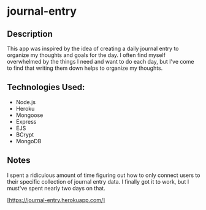 # journal-entry

## Description
This app was inspired by the idea of creating a daily journal entry to organize my thoughts and goals for the day. I often find myself overwhelmed by the things I need and want to do each day, but I've come to find that writing them down helps to organize my thoughts.

## Technologies Used:
- Node.js
- Heroku
- Mongoose
- Express
- EJS
- BCrypt
- MongoDB

## Notes
I spent a ridiculous amount of time figuring out how to only connect users to their specific collection of journal entry data. I finally got it to work, but I must've spent nearly two days on that.

[https://journal-entry.herokuapp.com/]
